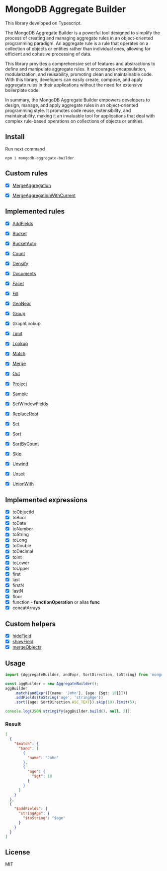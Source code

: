 # MongoDB Aggregate Builder

This library developed on Typescript.

The MongoDB Aggregate Builder is a powerful tool designed 
to simplify the process of creating and managing aggregate rules 
in an object-oriented programming paradigm. An aggregate rule is a rule 
that operates on a collection of objects or entities rather 
than individual ones, allowing for efficient and cohesive processing of data.


This library provides a comprehensive set of features and 
abstractions to define and manipulate aggregate rules. 
It encourages encapsulation, modularization, and reusability, 
promoting clean and maintainable code. With this library, 
developers can easily create, compose, and apply aggregate 
rules in their applications without the need for extensive 
boilerplate code.


In summary, the MongoDB Aggregate Builder empowers developers to
design, manage, and apply aggregate rules in an object-oriented 
programming style. It promotes code reuse, extensibility, and 
maintainability, making it an invaluable tool for applications 
that deal with complex rule-based operations on collections of 
objects or entities.

## Install

Run next command

```shell
npm i mongodb-aggregate-builder
```


## Custom rules

- [x] [MergeAggregation](docs/merge-agg.md)
- [x] [MergeAggregationWithCurrent](docs/merge-agg.md)


## Implemented rules

- [x] [AddFields](docs/add-fields.md)
- [x] [Bucket](docs/bucket.md)
- [x] [BucketAuto](docs/bucket-auto.md)
- [x] [Count](docs/count.md)
- [x] [Densify](docs/densify.md)
- [x] [Documents](docs/documents.md)
- [x] [Facet](docs/facet.md)
- [x] [Fill](docs/fill.md)
- [x] [GeoNear](docs/geo-near.md)
- [x] [Group](docs/group.md)
- [x] GraphLookup
- [x] [Limit](docs/limit.md)
- [x] [Lookup](docs/lookup.md)
- [x] [Match](docs/match.md)
- [x] [Merge](docs/merge.md)
- [x] [Out](docs/out.md)
- [x] [Project](docs/project.md)
- [x] [Sample](docs/sample.md)
- [x] SetWindowFields
- [x] [ReplaceRoot](docs/replace-root.md)
- [x] [Set](docs/set.md)
- [x] [Sort](docs/sort.md)
- [x] [SortByCount](docs/sort-by-count.md)
- [x] [Skip](docs/skip.md)
- [x] [Unwind](docs/unwind.md)
- [x] [Unset](docs/unset.md)
- [x] [UnionWith](docs/union-with.md)


## Implemented expressions

- [x] toObjectId
- [x] toBool
- [x] toDate
- [x] toNumber
- [x] toString
- [x] toLong
- [x] toDouble
- [x] toDecimal
- [x] toInt
- [x] toLower
- [x] toUpper
- [x] first
- [x] last
- [x] firstN
- [x] lastN
- [x] floor
- [x] function - **functionOperation** or alias **func**
- [x] concatArrays

## Custom helpers

- [x] [hideField](docs/custom-helpers/hide-fields.md)
- [x] [showField](docs/custom-helpers/show-fields.md)
- [x] [mergeObjects](docs/custom-helpers/merge-objects.md)

## Usage


```typescript
import {AggregateBuilder, andExpr, SortDirection, toString} from 'mongodb-aggregate-builder';

const aggBuilder = new AggregateBuilder();
aggBuilder
    .match(andExpr([{name: 'John'}, {age: {$gt: 18}}]))
    .addFields(toString('age', 'stringAge'))
    .sort({age: SortDirection.ASC_TEXT}).skip(10).limit(5);

console.log(JSON.stringify(aggBuilder.build(), null, 2));
```

### Result

```json
[
  {
    "$match": {
      "$and": [
        {
          "name": "John"
        },
        {
          "age": {
            "$gt": 18
          }
        }
      ]
    }
  },
  {
    "$addFields": {
      "stringAge": {
        "$toString": "$age"
      }
    }
  }
]

```

## License

MIT
